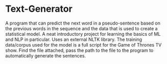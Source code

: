 # Text-Generator
A program that can predict the next word in a pseudo-sentence based on the previous words in the sequence and the data that is used to create a statistical model. A neat introductory project for learning the basics of ML and NLP in particular. Uses an external NLTK library. The training data/corpus used for the model is a full script for the Game of Thrones TV show. Find the file attached, pass the path to the file to the program to automatically generate the sentences. 
